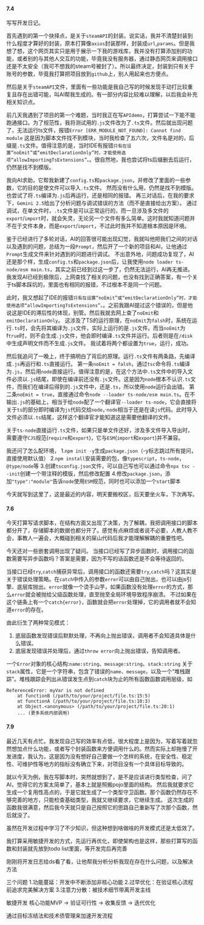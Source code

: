 #### 7.4
写写开发日记。

首先遇到的第一个抉择点，是关于`steamAPI`的封装。说实话，我并不清楚封装到什么程度才算好的封装，原本打算像`axios`封装那样，封装成`url`,`params`。但是我想了想，这个网页其实只是用于展示一下我的游戏库，我并没有打算添加别的功能，或者别的与其他人交互的功能，毕竟我没有服务器，通过静态网页来调用接口还是不太安全（我可不想我的steam号被封了）。所以最终决定，封装到只有关于账号的参数，毕竟我打算把项目放到`github`上，别人用起来也方便点。

然后是关于`steamAPI`文件，里面有一些功能是我自己写的时候发现手动打比较重复且存在出错可能，叫AI帮我生成的。有一部分内容比较难以理解，以后我会补充相关知识点。

前几天我遇到了项目的第一个难题，当时我正在写`APIdemo`，打算尝试一下能不能跑通接口。为了规范性，我将测试用的`.js`文件改为了`.ts`文件。然后就出现问题了，无法运行ts文件，报错`Error [ERR_MODULE_NOT_FOUND]: Cannot find module`
这是因为脚本文件找不到模块，当时我检查了五六次，文件名是对的，后缀是`.ts`文件。值得注意的是，当时IDE有报错`只有在设置“noEmit”或“emitDeclarationOnly”时，才能使用选项“allowImportingTsExtensions”。`。很自然地，我也尝试将ts后缀删去后运行，仍然是找不到模版。

我向AI求助，它帮我新建了`config.ts`和`package.json`，并修改了里面的一些参数，它的目的是使文件可以导入`.ts`文件。
然而没有什么用，仍然是找不到模版。也尝试了将`.ts`编译为`.js`后再运行，还是相同的报错。
再三对话后，在我的要求下，`Gemini 2.5`给出了分析问题与调试错误的方法（而不是直接给出方案）。
通过调试，在单文件时，`.ts`文件是可以正常运行的，而一旦涉及多文件的`export`/`import`时，就会失灵，无论另一个文件有多么简单。这时我就知道问题并不在于文件本身，而是`export`/`import`，不过此时我并不知道根本原因是环境。

鉴于已经进行了多轮对话，AI的回答很可能出现幻觉，我就叫他把我们之间的对话以及遇到的问题，总结为一段`Prompt`，然后开了一个新的项目和AI，让他通过`Prompt`生成文件来针对遇到的问题进行调试。
不出意外地，问题成功复现了，AI还是那个样，生成`config.ts`和`package.json`后，让我使用`node loader ts-node/esm main.ts`，其实之前已经到过这一步了，仍然无法运行，AI再无推进。
我发现AI已经到极限后，上网查找了相关的问题，也没有找到正确答案，有一个关于ts脚本踩坑的，里面也有相同的报错，不过根本不是同一个问题。

此时，我又想起了IDE的报错`只有在设置“noEmit”或“emitDeclarationOnly”时，才能使用选项“allowImportingTsExtensions”。`。之前我跟AI提过这个错误的，但是他说这是IDE的滞后性的体现，别管。然后我就去网上查了`noEmit`和`emitDeclarationOnly`。
这涉及了TS的运行原理，在`noEmit`为`falsh`时，系统在运行`.ts`时，会先将其编译为`.js`文件，实际上运行的是`.js`文件。而当`noEmit`为f`true`时，则不会生成`.js`文件，他会即时编译`.ts`文件并运行。后者则是在`/disk`中生成声明文件而不生成`.js`文件。
我试着将两个都设置为`true`，运行，成功。

然后我追问了一晚上，终于搞明白了背后的原理。运行`.ts`文件有两条路，先编译成`.js`再运行和`.ts`直接运行。
第一条`noEmit = falsh`，通过`tsc`命令将`.ts`编译为`.js`，然后用`node`直接运行。值得注意的是，在这个方法中`.ts`文件中的导入文件必须以`.js`结尾，即使在编译前还没有`.js`文件。这是因为`node`根本不认识`.ts`文件，而我们在编译后得到的`.js`文件中，还是`.ts`，所以使用`node`运行会出错。
第二条`noEmit = true`，直接通过命令`node --loader ts-node/esm main.ts`。在不输出`.js`的基础上，相当于给`node`配了一个翻译官`--loader ts-node`，它会直接将关于`ts`的部分即时编译为`js`代码交给`node`，·`node`相当于还是在读`js`代码。此时导入文件必须以`.ts`结尾，这样这个翻译官才能知道这是需要他翻译的文件。

关于`ts-node`直接运行`.ts`文件，如果只是单文件还好，涉及多文件导入导出时，需要遵守`CJS`规范(`require`和`export`)，它与`ESM`(`import`和`export`)并不兼容。

我还问了怎么配环境，
1.`npm init -y`生成`package.json`（-y标志跳过所有提问，直接使用默认值）
2.`npm install`安装需要的包，像`typescript`，`ts-node`，`@type/node`等
3.创建`tsconfig.json`文件，可以自己写也可以通过命令`npx tsc --init`创建一个带注释的模版，然后修改配置
4.修改`package.json`，添加`"type":"module"`告诉`node`使用`ESM`规范，同时也可以添加一个`start`脚本

今天就写到这里了，这是最近的内容，明天要搬校区，后天要坐火车，下次再写。



#### 7.6
今天打算写请求脚本，在结构方面又出现了决策，为了解耦，我把调用接口的脚本都分开了，存储脚本的数据也都分开了。感觉有点麻烦或者说不必要，人教人教不会，事教人一遍会，大概碰到相关的屎山代码后我才能理解解耦的重要性吧。

今天还对一些嵌套调用出现了疑问。
当接口已经写了异步函数时，调用接口的函数需要写异步函数吗？答案是需要，因为不写的话函数还是不会等待返回的。

当接口已经`try`,`catch`捕获异常后，调用接口的函数还需要`try`,`catch`吗？这其实是关于错误处理策略。在`catch`中传入的参数`error`可以由自己抛出，也可以由js引擎、底层库抛出。`error`就像一个烫手山芋，如果函数没有处理`error`的方式，那么`error`就会被抛给父级函数处理，直至抛至全局环境导致程序崩溃。
不过如果在这个链条上有一个`catch{error}`，函数就会把`error`处理掉，它的调用者就不会知道`error`的存在。

由此衍生了两种常见模式：
1. 底层函数发现错误后默默处理，不再向上抛出错误，调用者不会知道具体是什么错误。
2. 底层发现错误并处理后，通过`throw error`向上抛出错误，告知调用者。

一个`Error`对象的核心结构:`name:string`、`message:string`、`stack:string`
关于`stack`属性，它是一个字符串，包含了错误的`name`、`message`，以及一个“堆栈跟踪”。堆栈跟踪会列出从错误发生点到`catch`块为止的所有函数函数调用层级，如
```
ReferenceError: myVar is not defined
    at functionB (/path/to/your/project/file.ts:15:5)
    at functionA (/path/to/your/project/file.ts:10:3)
    at Object.<anonymous> (/path/to/your/project/file.ts:20:1)
    ... (更多系统内部调用)
```

#### 7.9
最近几天有点忙。我发现自己写的效率有点低，很大程度上是因为，写着写着就忽然想加点什么功能，或者写个封装函数来方便调用什么的。然而实际上却拖慢了开发进度，我认为，这是因为没有想好自己要做一个怎样的系统，在安全性、稳定性、可维护性等地方的指标没有确立下来，对项目没有一个具体目标导致的。

就以今天为例，我在写脚本时，突然就想到了，是不是应该进行类型检查，问了AI，觉得它的方案太简单了，基本上就是照搬pojo里面的结构。
然后我就要求它生成一个复用性高点的，于是它就生成了一个类型守卫函数。那个函数仍然存在不够完善的地方，只能检查基础类型，我就又继续要求，它继续生成。
这次生成的函数我很满意，然后我今天就只是自己按照它的思路自己重新写了次那个函数，然后就没了。

虽然在开发过程中学习了不少知识，但这种想到啥做啥的开发模式还是太低效了。

我打算采用敏捷开发的方式，先运行再优化，即使架构也是这样，那些打算写的函数和封装就先放到todo list里面，等开发完后再完善

刚刚将开发日志给ds看了看，让他帮我分析分析我现在存在什么问题，以及解决方法

三个问题
1.功能蔓延：开发中不断添加非核心功能
2.过早优化：在验证核心流程前追求完美解决方案
3.注意力分散：被技术细节带离开发主线

敏捷开发
核心功能MVP -> 验证可行性 -> 收集反馈 -> 迭代优化

通过目标冻结法和技术债管理来加速开发流程